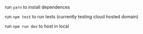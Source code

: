 run `yarn` to install dependences

run `npm test` to run tests (currently testing cloud hosted domain)

run `npm run dev` to host in local
